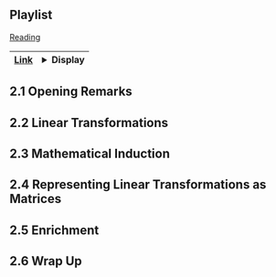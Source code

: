 ## Playlist

[Reading](https://docs.google.com/viewer?url=https://github.com/dylan-wu/UTAustinX-UT.5.05x-Linear-Algebra-Foundations-to-Frontiers/blob/master/week-2.pdf?raw=1#page=10)

| [Link](https://www.youtube.com/playlist?list=PLSl48-6ESzFYoR6Az_X5jzzBTKfW7nElZ) | <details><summary>Display</summary><iframe width="650px" height="450" src="https://www.youtube.com/embed/videoseries?list=PLSl48-6ESzFYoR6Az_X5jzzBTKfW7nElZ" frameborder="0" allow="autoplay; encrypted-media" allowfullscreen></iframe> </details> |
|-|-|

## 2.1 Opening Remarks



## 2.2 Linear Transformations

## 2.3 Mathematical Induction

## 2.4 Representing Linear Transformations as Matrices

## 2.5 Enrichment

## 2.6 Wrap Up
